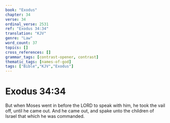 ```yaml
---
book: "Exodus"
chapter: 34
verse: 34
ordinal_verse: 2531
ref: "Exodus 34:34"
translation: "KJV"
genre: "Law"
word_count: 37
topics: []
cross_references: []
grammar_tags: [contrast-opener, contrast]
thematic_tags: [names-of-god]
tags: ["Bible","KJV","Exodus"]
---
```


# Exodus 34:34

But when Moses went in before the LORD to speak with him, he took the vail off, until he came out. And he came out, and spake unto the children of Israel that which he was commanded.
